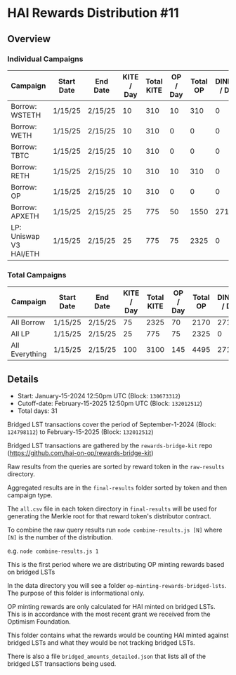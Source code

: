 # HAI Rewards Distribution #11

## Overview

### Individual Campaigns

| Campaign               | Start Date | End Date | KITE / Day | Total KITE | OP / Day | Total OP | DINERO / Day | Total DINERO |
| ---------------------- | ---------- | -------- | ---------- | ---------- | -------- | -------- | ------------ | ------------ |
| Borrow: WSTETH         | 1/15/25    | 2/15/25  | 10         | 310        | 10       | 310      | 0            | 0            |
| Borrow: WETH           | 1/15/25    | 2/15/25  | 10         | 310        | 0        | 0        | 0            | 0            |
| Borrow: TBTC           | 1/15/25    | 2/15/25  | 10         | 310        | 0        | 0        | 0            | 0            |
| Borrow: RETH           | 1/15/25    | 2/15/25  | 10         | 310        | 10       | 310      | 0            | 0            |
| Borrow: OP             | 1/15/25    | 2/15/25  | 10         | 310        | 0        | 0        | 0            | 0            |
| Borrow: APXETH         | 1/15/25    | 2/15/25  | 25         | 775        | 50       | 1550     | 2710         | 84029        |
| LP: Uniswap V3 HAI/ETH | 1/15/25    | 2/15/25  | 25         | 775        | 75       | 2325     | 0            | 0            |

### Total Campaigns

| Campaign       | Start Date | End Date | KITE / Day | Total KITE | OP / Day | Total OP | DINERO / Day | Total DINERO |
| -------------- | ---------- | -------- | ---------- | ---------- | -------- | -------- | ------------ | ------------ |
| All Borrow     | 1/15/25    | 2/15/25  | 75         | 2325       | 70       | 2170     | 2710         | 84029        |
| All LP         | 1/15/25    | 2/15/25  | 25         | 775        | 75       | 2325     | 0            | 0            |
| All Everything | 1/15/25    | 2/15/25  | 100        | 3100       | 145      | 4495     | 2710         | 84029        |

## Details

- Start: January-15-2024 12:50pm UTC (Block: `130673312`)
- Cutoff-date: February-15-2025 12:50pm UTC (Block: `132012512`)
- Total days: 31

Bridged LST transactions cover the period of September-1-2024 (Block: `124798112`) to February-15-2025 (Block: `132012512`)

Bridged LST transactions are gathered by the `rewards-bridge-kit` repo (https://github.com/hai-on-op/rewards-bridge-kit)

Raw results from the queries are sorted by reward token in the `raw-results` directory.

Aggregated results are in the `final-results` folder sorted by token and then campaign type.

The `all.csv` file in each token directory in `final-results` will be used for generating the Merkle root for that reward token's distributor contract.

To combine the raw query results run `node combine-results.js [N]` where `[N]` is the number of the distribution.

e.g. `node combine-results.js 1`

This is the first period where we are distributing OP minting rewards based on bridged LSTs

In the data directory you will see a folder `op-minting-rewards-bridged-lsts`. The purpose of this folder is informational only.

OP minting rewards are only calculated for HAI minted on bridged LSTs. This is in accordance with the most recent grant we received from the Optimism Foundation.

This folder contains what the rewards would be counting HAI minted against bridged LSTs and what they would be not tracking bridged LSTs.

There is also a file `bridged_amounts_detailed.json` that lists all of the bridged LST transactions being used.
